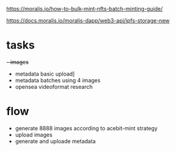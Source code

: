 https://moralis.io/how-to-bulk-mint-nfts-batch-minting-guide/

https://docs.moralis.io/moralis-dapp/web3-api/ipfs-storage-new


# tasks
~~- images~~
- metadata basic upload]
- metadata batches using 4 images
- opensea videoformat research


# flow
- generate 8888 images according to acebit-mint strategy
- upload images
- generate and uploade metadata
